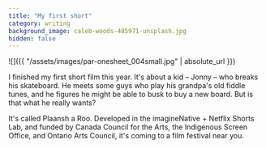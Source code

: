 ```yaml
---
title: "My first short"
category: writing
background_image: caleb-woods-485971-unsplash.jpg
hidden: false
---
```

![]({{ "/assets/images/par-onesheet_004small.jpg" | absolute_url }})

I finished my first short film this year. It's about a kid – Jonny – who breaks his skateboard. He meets some guys who play his grandpa's old fiddle tunes, and he figures he might be able to busk to buy a new board. But is that what he really wants?

It's called Plaansh a Roo. Developed in the imagineNative + Netflix Shorts Lab, and funded by Canada Council for the Arts, the Indigenous Screen Office, and Ontario Arts Council, it's coming to a film festival near you.